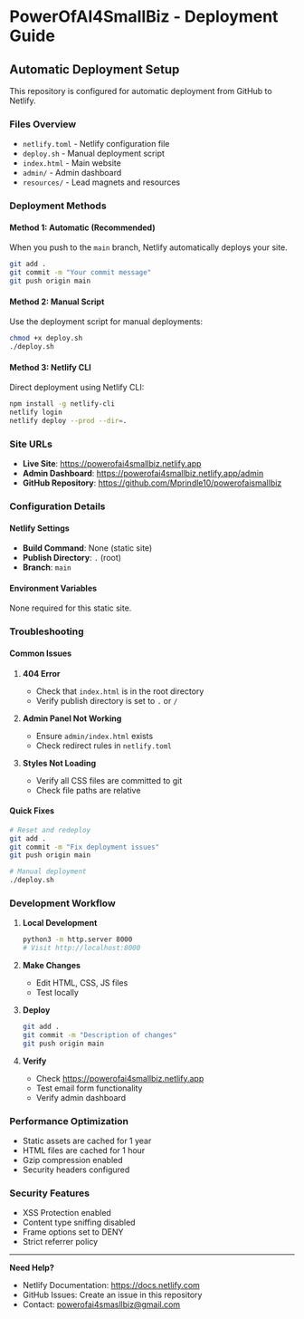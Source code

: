 # PowerOfAI4SmallBiz - Deployment Guide

## Automatic Deployment Setup

This repository is configured for automatic deployment from GitHub to Netlify.

### Files Overview

- `netlify.toml` - Netlify configuration file
- `deploy.sh` - Manual deployment script
- `index.html` - Main website
- `admin/` - Admin dashboard
- `resources/` - Lead magnets and resources

### Deployment Methods

#### Method 1: Automatic (Recommended)
When you push to the `main` branch, Netlify automatically deploys your site.

```bash
git add .
git commit -m "Your commit message"
git push origin main
```

#### Method 2: Manual Script
Use the deployment script for manual deployments:

```bash
chmod +x deploy.sh
./deploy.sh
```

#### Method 3: Netlify CLI
Direct deployment using Netlify CLI:

```bash
npm install -g netlify-cli
netlify login
netlify deploy --prod --dir=.
```

### Site URLs

- **Live Site**: https://powerofai4smallbiz.netlify.app
- **Admin Dashboard**: https://powerofai4smallbiz.netlify.app/admin
- **GitHub Repository**: https://github.com/Mprindle10/powerofaismallbiz

### Configuration Details

#### Netlify Settings
- **Build Command**: None (static site)
- **Publish Directory**: `.` (root)
- **Branch**: `main`

#### Environment Variables
None required for this static site.

### Troubleshooting

#### Common Issues

1. **404 Error**
   - Check that `index.html` is in the root directory
   - Verify publish directory is set to `.` or `/`

2. **Admin Panel Not Working**
   - Ensure `admin/index.html` exists
   - Check redirect rules in `netlify.toml`

3. **Styles Not Loading**
   - Verify all CSS files are committed to git
   - Check file paths are relative

#### Quick Fixes

```bash
# Reset and redeploy
git add .
git commit -m "Fix deployment issues"
git push origin main

# Manual deployment
./deploy.sh
```

### Development Workflow

1. **Local Development**
   ```bash
   python3 -m http.server 8000
   # Visit http://localhost:8000
   ```

2. **Make Changes**
   - Edit HTML, CSS, JS files
   - Test locally

3. **Deploy**
   ```bash
   git add .
   git commit -m "Description of changes"
   git push origin main
   ```

4. **Verify**
   - Check https://powerofai4smallbiz.netlify.app
   - Test email form functionality
   - Verify admin dashboard

### Performance Optimization

- Static assets are cached for 1 year
- HTML files are cached for 1 hour
- Gzip compression enabled
- Security headers configured

### Security Features

- XSS Protection enabled
- Content type sniffing disabled
- Frame options set to DENY
- Strict referrer policy

---

**Need Help?**
- Netlify Documentation: https://docs.netlify.com
- GitHub Issues: Create an issue in this repository
- Contact: powerofai4smasllbiz@gmail.com

